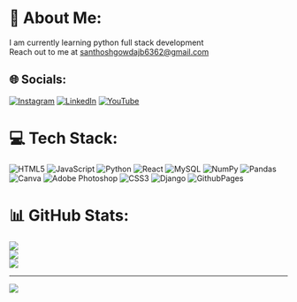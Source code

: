 # 💫 About Me:
I am currently learning python full stack development<br>
Reach out to me at santhoshgowdajb6362@gmail.com


## 🌐 Socials:
[![Instagram](https://img.shields.io/badge/Instagram-%23E4405F.svg?logo=Instagram&logoColor=white)](https://instagram.com/santhoshgowda3838) [![LinkedIn](https://img.shields.io/badge/LinkedIn-%230077B5.svg?logo=linkedin&logoColor=white)](https://linkedin.com/in/SanthoshLR) [![YouTube](https://img.shields.io/badge/YouTube-%23FF0000.svg?logo=YouTube&logoColor=white)](https://youtube.com/@Errormakesmarter) 

# 💻 Tech Stack:
![HTML5](https://img.shields.io/badge/html5-%23E34F26.svg?style=plastic&logo=html5&logoColor=white) ![JavaScript](https://img.shields.io/badge/javascript-%23323330.svg?style=plastic&logo=javascript&logoColor=%23F7DF1E) ![Python](https://img.shields.io/badge/python-3670A0?style=plastic&logo=python&logoColor=ffdd54) ![React](https://img.shields.io/badge/react-%2320232a.svg?style=plastic&logo=react&logoColor=%2361DAFB) ![MySQL](https://img.shields.io/badge/mysql-%2300000f.svg?style=plastic&logo=mysql&logoColor=white) ![NumPy](https://img.shields.io/badge/numpy-%23013243.svg?style=plastic&logo=numpy&logoColor=white) ![Pandas](https://img.shields.io/badge/pandas-%23150458.svg?style=plastic&logo=pandas&logoColor=white) ![Canva](https://img.shields.io/badge/Canva-%2300C4CC.svg?style=plastic&logo=Canva&logoColor=white) ![Adobe Photoshop](https://img.shields.io/badge/adobe%20photoshop-%2331A8FF.svg?style=plastic&logo=adobe%20photoshop&logoColor=white) ![CSS3](https://img.shields.io/badge/css3-%231572B6.svg?style=plastic&logo=css3&logoColor=white) ![Django](https://img.shields.io/badge/django-%23092E20.svg?style=plastic&logo=django&logoColor=white) ![GithubPages](https://img.shields.io/badge/github%20pages-121013?style=plastic&logo=github&logoColor=white)
# 📊 GitHub Stats:
![](https://github-readme-stats.vercel.app/api?username=santhosh3838&theme=blue-green&hide_border=false&include_all_commits=true&count_private=false)<br/>
![](https://github-readme-streak-stats.herokuapp.com/?user=santhosh3838&theme=blue-green&hide_border=false)<br/>
![](https://github-readme-stats.vercel.app/api/top-langs/?username=santhosh3838&theme=blue-green&hide_border=false&include_all_commits=true&count_private=false&layout=compact)

---
[![](https://visitcount.itsvg.in/api?id=santhosh3838&icon=9&color=3)](https://visitcount.itsvg.in)

<!-- Proudly created with GPRM ( https://gprm.itsvg.in ) -->
